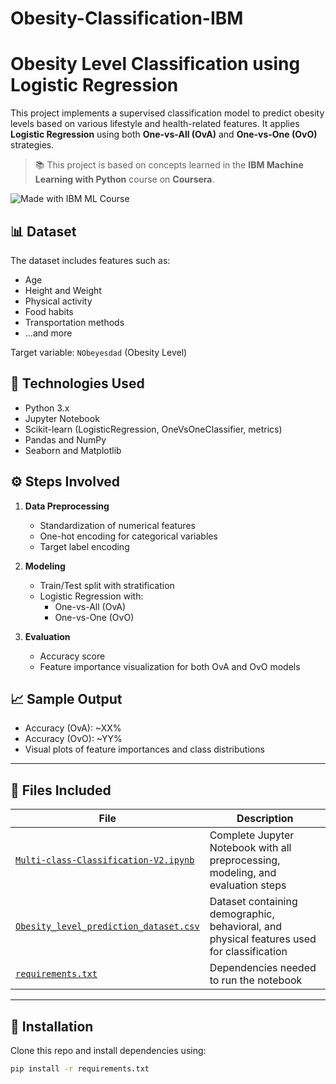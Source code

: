 # Obesity-Classification-IBM

# Obesity Level Classification using Logistic Regression

This project implements a supervised classification model to predict obesity levels based on various lifestyle and health-related features. It applies **Logistic Regression** using both **One-vs-All (OvA)** and **One-vs-One (OvO)** strategies.

> 📚 This project is based on concepts learned in the **IBM Machine Learning with Python** course on **Coursera**.

![Made with IBM ML Course](https://img.shields.io/badge/Made%20with-IBM%20ML%20Course-blue?style=flat&logo=coursera)

## 📊 Dataset

The dataset includes features such as:
- Age
- Height and Weight
- Physical activity
- Food habits
- Transportation methods
- ...and more

Target variable: `NObeyesdad` (Obesity Level)

## 🧪 Technologies Used

- Python 3.x
- Jupyter Notebook
- Scikit-learn (LogisticRegression, OneVsOneClassifier, metrics)
- Pandas and NumPy
- Seaborn and Matplotlib

## ⚙️ Steps Involved

1. **Data Preprocessing**
   - Standardization of numerical features
   - One-hot encoding for categorical variables
   - Target label encoding

2. **Modeling**
   - Train/Test split with stratification
   - Logistic Regression with:
     - One-vs-All (OvA)
     - One-vs-One (OvO)

3. **Evaluation**
   - Accuracy score
   - Feature importance visualization for both OvA and OvO models

## 📈 Sample Output

- Accuracy (OvA): ~XX%
- Accuracy (OvO): ~YY%
- Visual plots of feature importances and class distributions

---

## 📂 Files Included

| File | Description |
|------|-------------|
| [`Multi-class-Classification-V2.ipynb`](Multi-class-Classification-V2n.ipynb) | Complete Jupyter Notebook with all preprocessing, modeling, and evaluation steps |
| [`Obesity_level_prediction_dataset.csv`](Obesity_level_prediction_dataset.csv) | Dataset containing demographic, behavioral, and physical features used for classification |
| [`requirements.txt`](requirements.txt) | Dependencies needed to run the notebook |

---

## 🧰 Installation

Clone this repo and install dependencies using:

```bash
pip install -r requirements.txt
```

